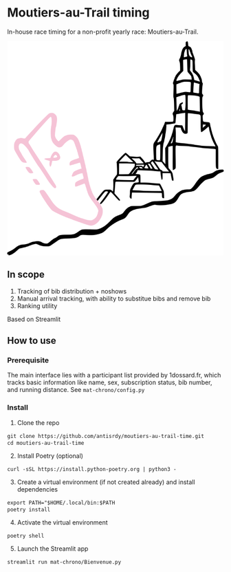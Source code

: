 # Moutiers-au-Trail timing

In-house race timing for a non-profit yearly race: Moutiers-au-Trail.

![Alt text](media/moutiers-au-trail.png)

## In scope
1. Tracking of bib distribution + noshows
2. Manual arrival tracking, with ability to substitue bibs and remove bib
3. Ranking utility

Based on Streamlit

## How to use

### Prerequisite
The main interface lies with a participant list provided by 1dossard.fr, which tracks basic information like name, sex, subscription status, bib number, and running distance. See `mat-chrono/config.py`

### Install
1. Clone the repo
````
git clone https://github.com/antisrdy/moutiers-au-trail-time.git
cd moutiers-au-trail-time
````
2. Install Poetry (optional)
````
curl -sSL https://install.python-poetry.org | python3 -
````
3. Create a virtual environment (if not created already) and install dependencies
````
export PATH="$HOME/.local/bin:$PATH
poetry install
````
4. Activate the virtual environment
````
poetry shell
````
5. Launch the Streamlit app
````
streamlit run mat-chrono/Bienvenue.py
````